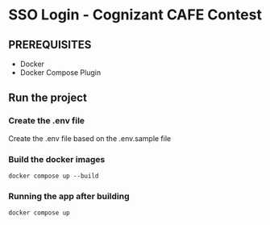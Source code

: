 # SSO Login - Cognizant CAFE Contest

## PREREQUISITES
- Docker
- Docker Compose Plugin

## Run the project
### Create the .env file
Create the .env file based on the .env.sample file
### Build the docker images
```
docker compose up --build
```
### Running the app after building
```
docker compose up
```
